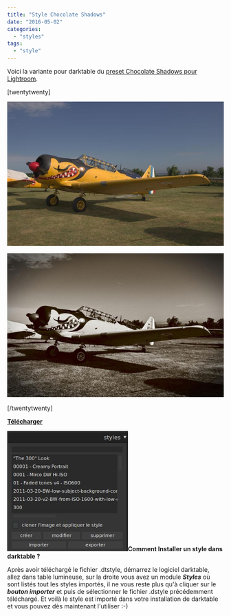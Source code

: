 ```yaml
---
title: "Style Chocolate Shadows"
date: "2016-05-02"
categories: 
  - "styles"
tags: 
  - "style"
---
```


Voici la variante pour darktable du [preset Chocolate Shadows pour Lightroom](http://presetlove.com/presets/chocolate-shadows/).

\[twentytwenty\]

![](images/original.jpeg)

![](images/Chocolate_Shadows.jpeg)

\[/twentytwenty\]

 

**[Télécharger](https://darktable.fr/download/Styles/Chocolate_Shadows.dtstyle)**

**![installation-style](images/installation-style.jpeg)Comment Installer un style dans darktable ?**

Après avoir téléchargé le fichier .dtstyle, démarrez le logiciel darktable, allez dans table lumineuse, sur la droite vous avez un module **_Styles_** où sont listés tout les styles importés, il ne vous reste plus qu'à cliquer sur le _**bouton importer**_ et puis de sélectionner le fichier .dstyle précédemment téléchargé. Et voilà le style est importé dans votre installation de darktable et vous pouvez dès maintenant l'utiliser :-)
